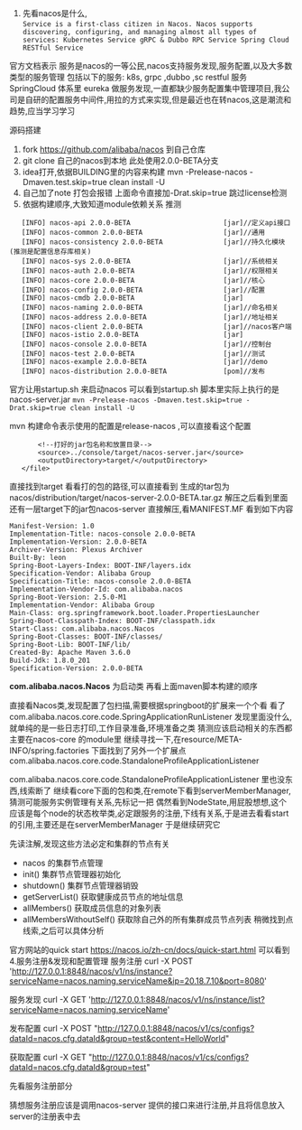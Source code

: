 1. 先看nacos是什么,   
``
Service is a first-class citizen in Nacos. Nacos supports discovering, configuring, and managing almost all types of services:
Kubernetes Service
gRPC & Dubbo RPC Service
Spring Cloud RESTful Service
``

官方文档表示 服务是nacos的一等公民,nacos支持服务发现,服务配置,以及大多数类型的服务管理
   包括以下的服务: k8s, grpc ,dubbo ,sc restful 服务
   SpringCloud 体系里 eureka 做服务发现,一直都缺少服务配置集中管理项目,我公司是自研的配置服务中间件,用拉的方式来实现,但是最近也在转nacos,这是潮流和趋势,应当学习学习

源码搭建
1. fork https://github.com/alibaba/nacos 到自己仓库
2. git clone 自己的nacos到本地  此处使用2.0.0-BETA分支
3. idea打开,依据BUILDING里的内容来构建  mvn -Prelease-nacos -Dmaven.test.skip=true clean install -U
5. 自己加了note 打包会报错 上面命令直接加-Drat.skip=true 跳过license检测
4. 依据构建顺序,大致知道module依赖关系 推测

```[INFO] Alibaba NACOS 2.0.0-BETA                   [pom]
   [INFO] nacos-api 2.0.0-BETA                       [jar]//定义api接口
   [INFO] nacos-common 2.0.0-BETA                    [jar]//通用
   [INFO] nacos-consistency 2.0.0-BETA               [jar]//持久化模块(推测是配置信息存库相关)
   [INFO] nacos-sys 2.0.0-BETA                       [jar]//系统相关
   [INFO] nacos-auth 2.0.0-BETA                      [jar]//权限相关
   [INFO] nacos-core 2.0.0-BETA                      [jar]//核心
   [INFO] nacos-config 2.0.0-BETA                    [jar]//配置
   [INFO] nacos-cmdb 2.0.0-BETA                      [jar]
   [INFO] nacos-naming 2.0.0-BETA                    [jar]//命名相关
   [INFO] nacos-address 2.0.0-BETA                   [jar]//地址相关
   [INFO] nacos-client 2.0.0-BETA                    [jar]//nacos客户端
   [INFO] nacos-istio 2.0.0-BETA                     [jar]
   [INFO] nacos-console 2.0.0-BETA                   [jar]//控制台
   [INFO] nacos-test 2.0.0-BETA                      [jar]//测试
   [INFO] nacos-example 2.0.0-BETA                   [jar]//demo
   [INFO] nacos-distribution 2.0.0-BETA              [pom]//发布
```

官方让用startup.sh 来启动nacos 可以看到startup.sh 脚本里实际上执行的是nacos-server.jar
```mvn -Prelease-nacos -Dmaven.test.skip=true -Drat.skip=true clean install -U```

mvn 构建命令表示使用的配置是release-nacos  ,可以直接看这个配置
```<file>
       <!--打好的jar包名称和放置目录-->
       <source>../console/target/nacos-server.jar</source>
       <outputDirectory>target/</outputDirectory>
   </file> 
```

直接找到target 看看打的包的路径,可以直接看到 
生成的tar包为 nacos/distribution/target/nacos-server-2.0.0-BETA.tar.gz 解压之后看到里面还有一层target下的jar包nacos-server 
直接解压,看MANIFEST.MF 看到如下内容

```
Manifest-Version: 1.0
Implementation-Title: nacos-console 2.0.0-BETA
Implementation-Version: 2.0.0-BETA
Archiver-Version: Plexus Archiver
Built-By: leon
Spring-Boot-Layers-Index: BOOT-INF/layers.idx
Specification-Vendor: Alibaba Group
Specification-Title: nacos-console 2.0.0-BETA
Implementation-Vendor-Id: com.alibaba.nacos
Spring-Boot-Version: 2.5.0-M1
Implementation-Vendor: Alibaba Group
Main-Class: org.springframework.boot.loader.PropertiesLauncher
Spring-Boot-Classpath-Index: BOOT-INF/classpath.idx
Start-Class: com.alibaba.nacos.Nacos
Spring-Boot-Classes: BOOT-INF/classes/
Spring-Boot-Lib: BOOT-INF/lib/
Created-By: Apache Maven 3.6.0
Build-Jdk: 1.8.0_201
Specification-Version: 2.0.0-BETA
```
**com.alibaba.nacos.Nacos** 为启动类 再看上面maven脚本构建的顺序

直接看Nacos类,发现配置了包扫描,需要根据springboot的扩展来一个个看
看了com.alibaba.nacos.core.code.SpringApplicationRunListener 发现里面没什么,就单纯的是一些日志打印,工作目录准备,环境准备之类
猜测应该启动相关的东西都主要在nacos-core 的module里  继续寻找一下,在resource/META-INFO/spring.factories 下面找到了另外一个扩展点
com.alibaba.nacos.core.code.StandaloneProfileApplicationListener

com.alibaba.nacos.core.code.StandaloneProfileApplicationListener 里也没东西,线索断了
继续看core下面的包和类,在remote下看到serverMemberManager,猜测可能服务实例管理有关系,先标记一把
偶然看到NodeState,用屁股想想,这个应该是每个node的状态枚举类,必定跟服务的注册,下线有关系,于是进去看看start的引用,主要还是在serverMemberManager
于是继续研究它 

先读注解,发现这些方法必定和集群的节点有关

* nacos 的集群节点管理
* init() 集群节点管理器初始化
* shutdown() 集群节点管理器销毁
* getServerList() 获取健康成员节点的地址信息
* allMembers() 获取成员信息的对象列表
* allMembersWithoutSelf() 获取除自己外的所有集群成员节点列表
稍微找到点线索,之后可以具体分析


官方网站的quick start 
https://nacos.io/zh-cn/docs/quick-start.html 可以看到
4.服务注册&发现和配置管理
服务注册
curl -X POST 'http://127.0.0.1:8848/nacos/v1/ns/instance?serviceName=nacos.naming.serviceName&ip=20.18.7.10&port=8080'

服务发现
curl -X GET 'http://127.0.0.1:8848/nacos/v1/ns/instance/list?serviceName=nacos.naming.serviceName'

发布配置
curl -X POST "http://127.0.0.1:8848/nacos/v1/cs/configs?dataId=nacos.cfg.dataId&group=test&content=HelloWorld"

获取配置
curl -X GET "http://127.0.0.1:8848/nacos/v1/cs/configs?dataId=nacos.cfg.dataId&group=test"

先看服务注册部分

猜想服务注册应该是调用nacos-server 提供的接口来进行注册,并且将信息放入server的注册表中去




